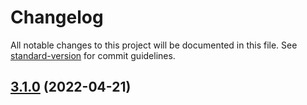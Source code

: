 # Changelog

All notable changes to this project will be documented in this file. See [standard-version](https://github.com/conventional-changelog/standard-version) for commit guidelines.

## [3.1.0](https://github.com/box/boxcli/compare/v3.0.0...v3.1.0) (2022-04-21)


